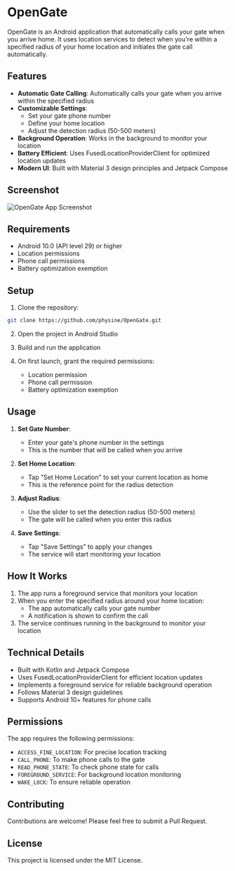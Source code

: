 # OpenGate

OpenGate is an Android application that automatically calls your gate when you arrive home. It uses location services to detect when you're within a specified radius of your home location and initiates the gate call automatically.

## Features

- **Automatic Gate Calling**: Automatically calls your gate when you arrive within the specified radius
- **Customizable Settings**:
  - Set your gate phone number
  - Define your home location
  - Adjust the detection radius (50-500 meters)
- **Background Operation**: Works in the background to monitor your location
- **Battery Efficient**: Uses FusedLocationProviderClient for optimized location updates
- **Modern UI**: Built with Material 3 design principles and Jetpack Compose

## Screenshot

![OpenGate App Screenshot](app/src/main/res/screenshot.png)

## Requirements

- Android 10.0 (API level 29) or higher
- Location permissions
- Phone call permissions
- Battery optimization exemption

## Setup

1. Clone the repository:
```bash
git clone https://github.com/physine/OpenGate.git
```

2. Open the project in Android Studio

3. Build and run the application

4. On first launch, grant the required permissions:
   - Location permission
   - Phone call permission
   - Battery optimization exemption

## Usage

1. **Set Gate Number**:
   - Enter your gate's phone number in the settings
   - This is the number that will be called when you arrive

2. **Set Home Location**:
   - Tap "Set Home Location" to set your current location as home
   - This is the reference point for the radius detection

3. **Adjust Radius**:
   - Use the slider to set the detection radius (50-500 meters)
   - The gate will be called when you enter this radius

4. **Save Settings**:
   - Tap "Save Settings" to apply your changes
   - The service will start monitoring your location

## How It Works

1. The app runs a foreground service that monitors your location
2. When you enter the specified radius around your home location:
   - The app automatically calls your gate number
   - A notification is shown to confirm the call
3. The service continues running in the background to monitor your location

## Technical Details

- Built with Kotlin and Jetpack Compose
- Uses FusedLocationProviderClient for efficient location updates
- Implements a foreground service for reliable background operation
- Follows Material 3 design guidelines
- Supports Android 10+ features for phone calls

## Permissions

The app requires the following permissions:
- `ACCESS_FINE_LOCATION`: For precise location tracking
- `CALL_PHONE`: To make phone calls to the gate
- `READ_PHONE_STATE`: To check phone state for calls
- `FOREGROUND_SERVICE`: For background location monitoring
- `WAKE_LOCK`: To ensure reliable operation

## Contributing

Contributions are welcome! Please feel free to submit a Pull Request.

## License

This project is licensed under the MIT License.